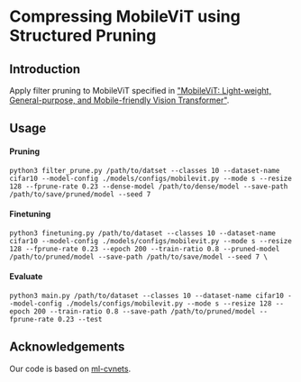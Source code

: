 #  Compressing MobileViT using Structured Pruning

## Introduction

Apply filter pruning to MobileViT specified in ["MobileViT: Light-weight, General-purpose, and Mobile-friendly Vision Transformer"](https://arxiv.org/abs/2110.02178).

## Usage

#### Pruning
```
python3 filter_prune.py /path/to/datset --classes 10 --dataset-name cifar10 --model-config ./models/configs/mobilevit.py --mode s --resize 128 --fprune-rate 0.23 --dense-model /path/to/dense/model --save-path /path/to/save/pruned/model --seed 7
```

#### Finetuning
```
python3 finetuning.py /path/to/dataset --classes 10 --dataset-name cifar10 --model-config ./models/configs/mobilevit.py --mode s --resize 128 --fprune-rate 0.23 --epoch 200 --train-ratio 0.8 --pruned-model /path/to/pruned/model --save-path /path/to/save/model --seed 7 \
```

#### Evaluate
```
python3 main.py /path/to/dataset --classes 10 --dataset-name cifar10 --model-config ./models/configs/mobilevit.py --mode s --resize 128 --epoch 200 --train-ratio 0.8 --save-path /path/to/pruned/model --fprune-rate 0.23 --test
```

## Acknowledgements
Our code is based on [ml-cvnets](https://github.com/apple/ml-cvnets).
